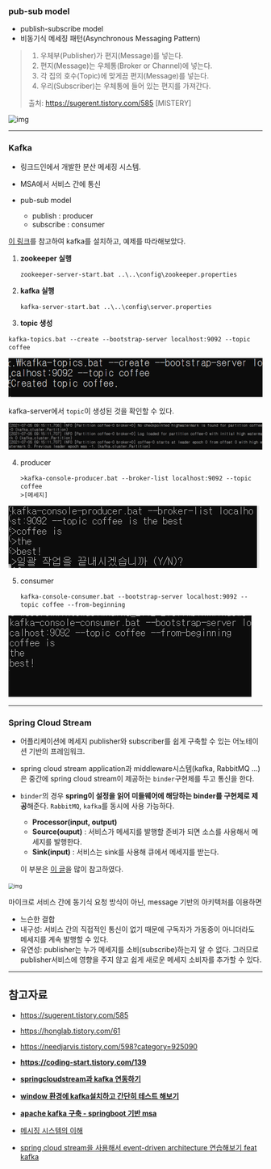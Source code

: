 ### pub-sub model

- publish-subscribe model
- 비동기식 메세징 패턴(Asynchronous Messaging Pattern)

>1. 우체부(Publisher)가 편지(Message)를 넣는다.
>2. 편지(Message)는 우체통(Broker or Channel)에 넣는다.
>3. 각 집의 호수(Topic)에 맞게끔 편지(Message)를 넣는다.
>4. 우리(Subscriber)는 우체통에 들어 있는 편지를 가져간다.
>
>출처: https://sugerent.tistory.com/585 [MISTERY]



![img](https://blog.kakaocdn.net/dn/cKeyq1/btqPWZ4SKt1/UWsEFT2UqfxgIsFjZkZcOk/img.png)



----------



### Kafka

- 링크드인에서 개발한 분산 메세징 시스템.
- MSA에서 서비스 간에 통신

- pub-sub model
  - publish : producer
  - subscribe : consumer




[이 링크](https://oingdaddy.tistory.com/274)를 참고하여 kafka를 설치하고, 예제를 따라해보았다.



1. **zookeeper 실행**

   ```
   zookeeper-server-start.bat ..\..\config\zookeeper.properties
   ```

   

2. **kafka 실행**

   ```
   kafka-server-start.bat ..\..\config\server.properties
   ```

   

3. **topic 생성**

```
kafka-topics.bat --create --bootstrap-server localhost:9092 --topic coffee
```

![image-20210705091758441](image/image-20210705091758441.png)

kafka-server에서 `topic`이 생성된 것을 확인할 수 있다.

![image-20210705091639438](image/image-20210705091639438.png)



4. producer

   ```
   >kafka-console-producer.bat --broker-list localhost:9092 --topic coffee
   >[메세지]
   ```

   

![image-20210705093127911](image/image-20210705093127911.png)

5. consumer

   ```
   kafka-console-consumer.bat --bootstrap-server localhost:9092 --topic coffee --from-beginning
   ```

   

![image-20210705093057570](image/image-20210705093057570.png)

---------



### Spring Cloud Stream

- 어플리케이션에 메세지 publisher와 subscriber를 쉽게 구축할 수 있는 어노테이션 기반의 프레임워크.

- spring cloud stream application과 middleware시스템(kafka, RabbitMQ ...) 은 중간에 spring cloud stream이 제공하는 `binder`구현체를 두고 통신을 한다.

- `binder`의 경우 **spring이 설정을 읽어 미들웨어에 해당하는 binder를 구현체로 제공**해준다. `RabbitMQ`, `kafka`를 동시에 사용 가능하다.

  - **Processor(input, output)**
  - **Source(ouput)** : 서비스가 메세지를 발행할 준비가 되면 소스를 사용해서 메세지를 발행한다.
  - **Sink(input)** : 서비스는 sink를 사용해 큐에서 메세지를 받는다.

  

  이 부분은 [이 글](https://coding-start.tistory.com/139)을 많이 참고하였다.

  

<img src="https://t1.daumcdn.net/cfile/tistory/990DED495C9C7A4B11" alt="img" style="zoom:67%;" />

마이크로 서비스 간에 동기식 요청 방식이 아닌, message 기반의 아키텍처를 이용하면 

- 느슨한 결합 
- 내구성: 서비스 간의 직접적인 통신이 없기 때문에 구독자가 가동중이 아니더라도 메세지를 계속 발행할 수 있다.
- 유연성: publisher는 누가 메세지를 소비(subscribe)하는지 알 수 없다. 그러므로 publisher서비스에 영향을 주지 않고 쉽게 새로운 메세지 소비자를 추가할 수 있다.



------------

## 참고자료

- https://sugerent.tistory.com/585
- https://honglab.tistory.com/61
- https://needjarvis.tistory.com/598?category=925090
- **https://coding-start.tistory.com/139**
- **[springcloudstream과 kafka 연동하기](https://kamang-it.tistory.com/entry/KafkaJavaSpringBootSpringCloudStreamSpringCloudStream%EA%B3%BC-Kafka-%EC%97%B0%EB%8F%99%ED%95%98%EA%B8%B0?category=799882)**
- **[window 환경에 kafka설치하고 간단히 테스트 해보기](https://oingdaddy.tistory.com/274)**
- **[apache kafka 구축 - springboot 기반 msa](https://mr-spock.tistory.com/46)**
- [메시징 시스템의 이해](https://victorydntmd.tistory.com/343)

- [spring cloud stream을 사용해서 event-driven architecture 연습해보기 feat kafka](https://sup2is.github.io/2020/04/21/spring-cloud-stream-example.html)